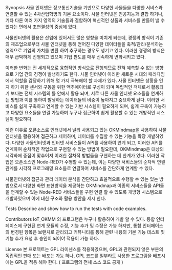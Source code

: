 Synopsis
사물 인터넷은 정보통신기술을 기반으로 다양한 사물들을 다양한 서비스과 연결할 수 있는 4차산업혁명의 기본 요소이다. 사물 인터넷은 인공지능과 결합 하거나, 
기타 다른 여러 가지 영역의 기술들과 결합하여 혁신적인 상품과 서비스를 만들어 낼 수 있다는 면에서 초연결성의 중심에 있다.

사물인터넷의 활용은 산업에 있어서도 많은 영향을 미치게 되는데, 경쟁의 방식이 기존의 제조업으로부터 사물 인터넷을 통해 얻어진 다양한 데이터들을 축적/관리/분석하는 
영역으로 기업의 가치를 변환 하여 추구하는 경우도 생기고 있다. 이러한 경쟁의 방식은 매우 급박하게 진행되고 있으며 기업 판도를 매우 신속하게 변화시키고 있다. 

이러한 변화는 전 세계적으로 융합적인 방식으로 진행되므로 전혀 예측할 수 없는 방향으로 기업 간의 경쟁이 발생하기도 한다.
사물 인터넷이 이러한 새로운 시대의 패러다임에서 역할을 감당하기 위해 몇 가지 극복해야 할 과제가 있다. 사물 인터넷은 상황을 인지 하기 위한 센서와 구동을 위한 
액추에이터로 구성이 되며 독립적인 객체로서 활용되기 보다는 전체 시스템의 틀 안에서 활용 되며, 서로 다른 사물 인터넷 요소들을 연계하는 방법과 이를 통하여 발생하는 
데이터들의 비중이 높아지고 중요하게 된다. 이러한 서비스를 쉽게 구축하고 연계할 수 있는 기반 시스템이 필요하게 되며, 쉽게 구축이 가능하고 다양한 요소들을 연결 가능하며
누구나 접근하여 쉽게 활용할 수 있는 개방적인 시스템이 필요하다.

이런 이유로 오픈소스로 인터넷에서 널리 사용되고 있는 OKMIndmap을 사용하여 사물 인터넷을 활용하여 접근하고 제어하며, 데이터를 수집할 수 있는 기능을 확장 개발하였다. 
다양한 사물인터넷과 인터넷 서비스들이 API를 사용하여 연계 되고, 이러한 API를 연계하여 순차적인 작업으로 구현할 수 있는 방법이 필요한데, OKMIndmap은 대상의 
시각화에 중점이 맞추어져 이러한 절차적 방법들을 구현하는 데 한계가 있다. 이러한 작업은 오픈소스인 Node-RED가 수행할 수 있는데, 이는 다양한 서비스들의 순차적 
연결 관계를 시각적 프로그래밍 요소들로 연결하여 서비스를 간단하게 연계할 수 있다. 

사물인터넷의 접근과 관리 데이터 분석을 간단하고 효율적으로 수행할 수 있는 있는 방법으로서 다양한 화면 표현방식을 제공하는 OKMindmap과 이종의 서비스들을 
API들을 연계할 수 있는 Node-RED 서비스들을 구현 연결 할 수 있도록 개방형 시스템으로 개발하였으며 이에 대한 구조와 활용 방안을 제시 한다. 

Tests
Describe and show how to run the tests with code examples.

Contributors
IoT_OKMM 의 프로그램은 누구나 활용하여 개발 할 수 있다. 
통합 인터페이스에 구현된 연계 모듈의 수정, 기능 추가 및 수정은 가능 하지만, 통합 인터페이스의 변경된 항목은 브랜치로 관리되고 커뮤니티를 통해 관련 내용의 
기본 기능 테스트 및 기능 추가 요청 후 승인이 되어야 적용이 가능 하다. 

License
본 프로젝트는 GPL 라이센스를 적용하였으며, GPL과 관련되지 않은 부분의 독립적인 판매 또는 배포는 가능 하나, GPL 코드를 일부라도 사용한 프로그램을 배포시에는 
GPL을 적용 해야 한다. ( 프로그램의 전체 소스 코드 공개 )   

